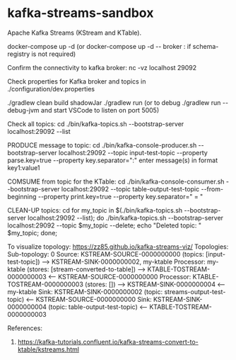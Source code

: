 # kafka-streams-sandbox
Apache Kafka Streams (KStream and KTable).

docker-compose up -d (or docker-compose up -d -- broker : if schema-registry is not required)

Confirm the connectivity to kafka broker:
nc -vz localhost 29092

Check properties for Kafka broker and topics in ./configuration/dev.properties

./gradlew clean build shadowJar
./gradlew run 
(or to debug ./gradlew run --debug-jvm and start VSCode to listen on port 5005)

Check all topics:
cd <kafka-folder>
./bin/kafka-topics.sh --bootstrap-server localhost:29092 --list

PRODUCE message to topic:
cd <kafka-folder>
./bin/kafka-console-producer.sh --bootstrap-server localhost:29092 --topic input-test-topic --property parse.key=true --property key.separator=":"
enter message(s) in format key1:value1<enter>

COMSUME from topic for the KTable:
cd <kafka-folder>
./bin/kafka-console-consumer.sh --bootstrap-server localhost:29092 --topic table-output-test-topic --from-beginning --property print.key=true --property key.separator=" = " 

CLEAN-UP topics:
cd <kafka-folder>
for my_topic in $(./bin/kafka-topics.sh --bootstrap-server localhost:29092 --list); 
do 
    ./bin/kafka-topics.sh --bootstrap-server localhost:29092 --topic $my_topic --delete; 
    echo "Deleted topic: " $my_topic; 
done;

To visualize topology: https://zz85.github.io/kafka-streams-viz/
Topologies:
   Sub-topology: 0
    Source: KSTREAM-SOURCE-0000000000 (topics: [input-test-topic])
      --> KSTREAM-SINK-0000000002, my-ktable
    Processor: my-ktable (stores: [stream-converted-to-table])
      --> KTABLE-TOSTREAM-0000000003
      <-- KSTREAM-SOURCE-0000000000
    Processor: KTABLE-TOSTREAM-0000000003 (stores: [])
      --> KSTREAM-SINK-0000000004
      <-- my-ktable
    Sink: KSTREAM-SINK-0000000002 (topic: streams-output-test-topic)
      <-- KSTREAM-SOURCE-0000000000
    Sink: KSTREAM-SINK-0000000004 (topic: table-output-test-topic)
      <-- KTABLE-TOSTREAM-0000000003

References:
1. https://kafka-tutorials.confluent.io/kafka-streams-convert-to-ktable/kstreams.html